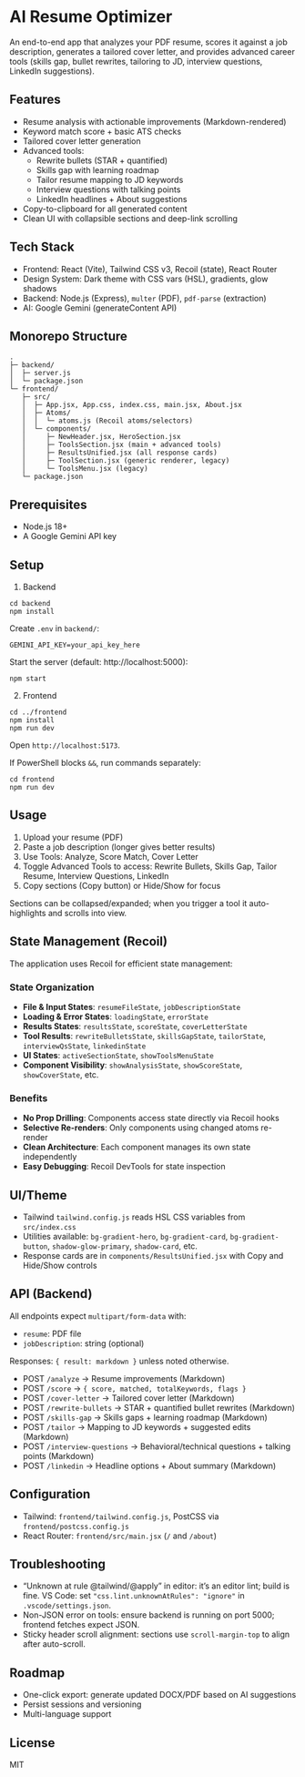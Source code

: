 # AI Resume Optimizer

An end-to-end app that analyzes your PDF resume, scores it against a job description, generates a tailored cover letter, and provides advanced career tools (skills gap, bullet rewrites, tailoring to JD, interview questions, LinkedIn suggestions).

## Features
- Resume analysis with actionable improvements (Markdown-rendered)
- Keyword match score + basic ATS checks
- Tailored cover letter generation
- Advanced tools:
  - Rewrite bullets (STAR + quantified)
  - Skills gap with learning roadmap
  - Tailor resume mapping to JD keywords
  - Interview questions with talking points
  - LinkedIn headlines + About suggestions
- Copy-to-clipboard for all generated content
- Clean UI with collapsible sections and deep-link scrolling

## Tech Stack
- Frontend: React (Vite), Tailwind CSS v3, Recoil (state), React Router
- Design System: Dark theme with CSS vars (HSL), gradients, glow shadows
- Backend: Node.js (Express), `multer` (PDF), `pdf-parse` (extraction)
- AI: Google Gemini (generateContent API)

## Monorepo Structure
```
.
├─ backend/
│  ├─ server.js
│  └─ package.json
└─ frontend/
   ├─ src/
   │  ├─ App.jsx, App.css, index.css, main.jsx, About.jsx
   │  ├─ Atoms/
   │  │  └─ atoms.js (Recoil atoms/selectors)
   │  └─ components/
   │     ├─ NewHeader.jsx, HeroSection.jsx
   │     ├─ ToolsSection.jsx (main + advanced tools)
   │     ├─ ResultsUnified.jsx (all response cards)
   │     ├─ ToolSection.jsx (generic renderer, legacy)
   │     └─ ToolsMenu.jsx (legacy)
   └─ package.json
```

## Prerequisites
- Node.js 18+
- A Google Gemini API key

## Setup
1) Backend
```
cd backend
npm install
```
Create `.env` in `backend/`:
```
GEMINI_API_KEY=your_api_key_here
```
Start the server (default: http://localhost:5000):
```
npm start
```

2) Frontend
```
cd ../frontend
npm install
npm run dev
```
Open `http://localhost:5173`.

If PowerShell blocks `&&`, run commands separately:
```
cd frontend
npm run dev
```

## Usage
1. Upload your resume (PDF)
2. Paste a job description (longer gives better results)
3. Use Tools: Analyze, Score Match, Cover Letter
4. Toggle Advanced Tools to access: Rewrite Bullets, Skills Gap, Tailor Resume, Interview Questions, LinkedIn
5. Copy sections (Copy button) or Hide/Show for focus

Sections can be collapsed/expanded; when you trigger a tool it auto-highlights and scrolls into view.

## State Management (Recoil)

The application uses Recoil for efficient state management:

### State Organization
- **File & Input States**: `resumeFileState`, `jobDescriptionState`
- **Loading & Error States**: `loadingState`, `errorState`
- **Results States**: `resultsState`, `scoreState`, `coverLetterState`
- **Tool Results**: `rewriteBulletsState`, `skillsGapState`, `tailorState`, `interviewQsState`, `linkedinState`
- **UI States**: `activeSectionState`, `showToolsMenuState`
- **Component Visibility**: `showAnalysisState`, `showScoreState`, `showCoverState`, etc.

### Benefits
- **No Prop Drilling**: Components access state directly via Recoil hooks
- **Selective Re-renders**: Only components using changed atoms re-render
- **Clean Architecture**: Each component manages its own state independently
- **Easy Debugging**: Recoil DevTools for state inspection

## UI/Theme
- Tailwind `tailwind.config.js` reads HSL CSS variables from `src/index.css`
- Utilities available: `bg-gradient-hero`, `bg-gradient-card`, `bg-gradient-button`, `shadow-glow-primary`, `shadow-card`, etc.
- Response cards are in `components/ResultsUnified.jsx` with Copy and Hide/Show controls

## API (Backend)
All endpoints expect `multipart/form-data` with:
- `resume`: PDF file
- `jobDescription`: string (optional)

Responses: `{ result: markdown }` unless noted otherwise.

- POST `/analyze` → Resume improvements (Markdown)
- POST `/score` → `{ score, matched, totalKeywords, flags }`
- POST `/cover-letter` → Tailored cover letter (Markdown)
- POST `/rewrite-bullets` → STAR + quantified bullet rewrites (Markdown)
- POST `/skills-gap` → Skills gaps + learning roadmap (Markdown)
- POST `/tailor` → Mapping to JD keywords + suggested edits (Markdown)
- POST `/interview-questions` → Behavioral/technical questions + talking points (Markdown)
- POST `/linkedin` → Headline options + About summary (Markdown)

## Configuration
- Tailwind: `frontend/tailwind.config.js`, PostCSS via `frontend/postcss.config.js`
- React Router: `frontend/src/main.jsx` (`/` and `/about`)

## Troubleshooting
- “Unknown at rule @tailwind/@apply” in editor: it’s an editor lint; build is fine. VS Code: set `"css.lint.unknownAtRules": "ignore"` in `.vscode/settings.json`.
- Non-JSON error on tools: ensure backend is running on port 5000; frontend fetches expect JSON.
- Sticky header scroll alignment: sections use `scroll-margin-top` to align after auto-scroll.

## Roadmap
- One-click export: generate updated DOCX/PDF based on AI suggestions
- Persist sessions and versioning
- Multi-language support

## License
MIT

